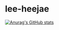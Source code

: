 # lee-heejae

[![Anurag's GitHub stats](https://github-readme-stats.vercel.app/api?username=HeeJae)](https://github.com/elevensheep/github-readme-stats)
